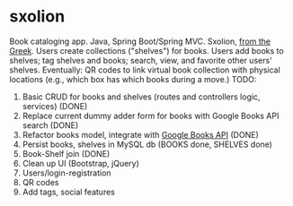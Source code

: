 # sxolion
Book cataloging app. Java, Spring Boot/Spring MVC. Sxolion, [from the Greek](https://en.wikipedia.org/wiki/Scholia). Users create collections ("shelves") for books. Users add books to shelves; tag shelves and books; search, view, and favorite other users' shelves. Eventually: QR codes to link virtual book collection with physical locations (e.g., which box has which books during a move.)
TODO:
1) Basic CRUD for books and shelves (routes and controllers logic, services) (DONE)
2) Replace current dummy adder form for books with Google Books API search (DONE)
3) Refactor books model, integrate with [Google Books API](https://www.googleapis.com/books/v1/volumes/KXQrAQAAQBAJ) (DONE)
4) Persist books, shelves in MySQL db (BOOKS done, SHELVES done)
5) Book-Shelf join (DONE)
6) Clean up UI (Bootstrap, jQuery)
7) Users/login-registration
8) QR codes
9) Add tags, social features
